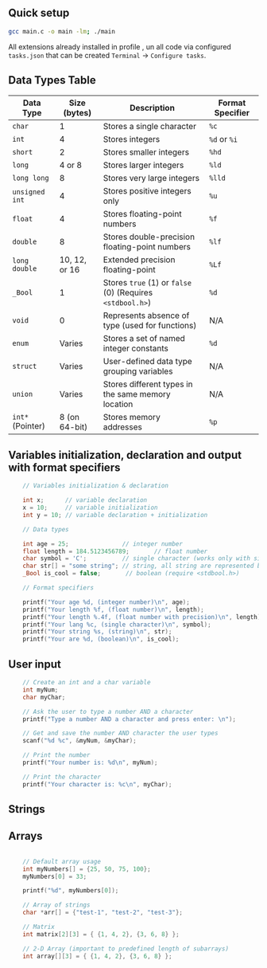 ## Quick setup

```bash
gcc main.c -o main -lm; ./main
```

All extensions already installed in profile , un all code via configured `tasks.json` that can be created `Terminal` -> `Configure tasks`.

## Data Types Table

| Data Type        | Size (bytes)        | Description                                              | Format Specifier  |
|------------------|---------------------|----------------------------------------------------------|-------------------|
| `char`           | 1                   | Stores a single character                                | `%c`              |
| `int`            | 4                   | Stores integers                                          | `%d` or `%i`      |
| `short`          | 2                   | Stores smaller integers                                  | `%hd`             |
| `long`           | 4 or 8              | Stores larger integers                                   | `%ld`             |
| `long long`      | 8                   | Stores very large integers                               | `%lld`            |
| `unsigned int`   | 4                   | Stores positive integers only                            | `%u`              |
| `float`          | 4                   | Stores floating-point numbers                            | `%f`              |
| `double`         | 8                   | Stores double-precision floating-point numbers           | `%lf`             |
| `long double`    | 10, 12, or 16       | Extended precision floating-point                        | `%Lf`             |
| `_Bool`          | 1                   | Stores `true` (1) or `false` (0) (Requires `<stdbool.h>`) | `%d`              |
| `void`           | 0                   | Represents absence of type (used for functions)         | N/A               |
| `enum`           | Varies              | Stores a set of named integer constants                  | `%d`              |
| `struct`         | Varies              | User-defined data type grouping variables                | N/A               |
| `union`          | Varies              | Stores different types in the same memory location       | N/A               |
| `int*` (Pointer) | 8 (on 64-bit)       | Stores memory addresses                                  | `%p`              |


## Variables initialization, declaration and output with format specifiers

```c
    // Variables initialization & declaration

    int x;      // variable declaration
    x = 10;     // variable initialization
    int y = 10; // variable declaration + initialization

    // Data types

    int age = 25;               // integer number
    float length = 184.5123456789;       // float number
    char symbol = 'C';          // single character (works only with single quotes)
    char str[] = "some string"; // string, all string are represented by array to string is basically an object
    _Bool is_cool = false;       // boolean (require <stdbool.h>)

    // Format specifiers

    printf("Your age %d, (integer number)\n", age);
    printf("Your length %f, (float number)\n", length);
    printf("Your length %.4f, (float number with precision)\n", length);
    printf("Your lang %c, (single character)\n", symbol);
    printf("Your string %s, (string)\n", str);
    printf("Your are %d, (boolean)\n", is_cool);
```

## User input

```c
    // Create an int and a char variable
    int myNum;
    char myChar;

    // Ask the user to type a number AND a character
    printf("Type a number AND a character and press enter: \n");

    // Get and save the number AND character the user types
    scanf("%d %c", &myNum, &myChar);

    // Print the number
    printf("Your number is: %d\n", myNum);

    // Print the character
    printf("Your character is: %c\n", myChar);
```

## Strings

## Arrays

```c

    // Default array usage
    int myNumbers[] = {25, 50, 75, 100};
    myNumbers[0] = 33;

    printf("%d", myNumbers[0]);

    // Array of strings
    char *arr[] = {"test-1", "test-2", "test-3"};

    // Matrix
    int matrix[2][3] = { {1, 4, 2}, {3, 6, 8} };

    // 2-D Array (important to predefined length of subarrays)
    int array[][3] = { {1, 4, 2}, {3, 6, 8} };
```